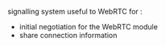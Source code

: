 signalling system useful to WebRTC for :
* initial negotiation for the WebRTC module
* share connection information
